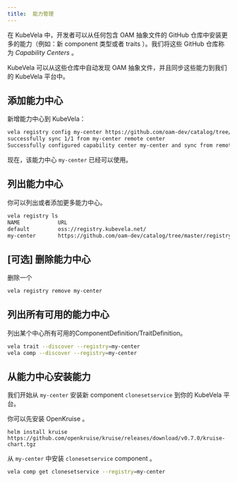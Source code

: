 ```yaml
---
title:  能力管理
---
```


在 KubeVela 中，开发者可以从任何包含 OAM 抽象文件的 GitHub 仓库中安装更多的能力（例如：新 component 类型或者 traits ）。我们将这些 GitHub 仓库称为 _Capability Centers_ 。

KubeVela 可以从这些仓库中自动发现 OAM 抽象文件，并且同步这些能力到我们的 KubeVela 平台中。

## 添加能力中心

新增能力中心到 KubeVela：

```bash
vela registry config my-center https://github.com/oam-dev/catalog/tree/master/registry
successfully sync 1/1 from my-center remote center
Successfully configured capability center my-center and sync from remote
```

现在，该能力中心 `my-center` 已经可以使用。

## 列出能力中心

你可以列出或者添加更多能力中心。

```bash
vela registry ls
NAME            URL                                                    
default         oss://registry.kubevela.net/                            
my-center       https://github.com/oam-dev/catalog/tree/master/registry 
```

## [可选] 删除能力中心

删除一个

```bash
vela registry remove my-center
```

## 列出所有可用的能力中心

列出某个中心所有可用的ComponentDefinition/TraitDefinition。

```bash
vela trait --discover --registry=my-center
vela comp --discover --registry=my-center
```

## 从能力中心安装能力

我们开始从 `my-center` 安装新 component `clonesetservice` 到你的 KubeVela 平台。

你可以先安装 OpenKruise 。

```shell
helm install kruise https://github.com/openkruise/kruise/releases/download/v0.7.0/kruise-chart.tgz
```

从 `my-center` 中安装 `clonesetservice` component 。

```bash
vela comp get clonesetservice --registry=my-center
```